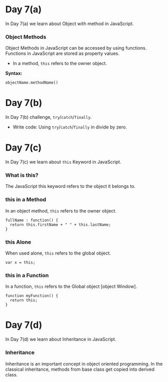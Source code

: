 # Day 7(a)
In Day 7(a) we learn about Object with method in JavaScript.


### Object Methods
Object Methods in JavaScript can be accessed by using functions. Functions in JavaScript are stored as property values. 

- In a method, ```this``` refers to the owner object.

**Syntax:**
```
objectName.methodName()
```
# Day 7(b)
In Day 7(b) challenge, ```try```/```catch```/```finally```.

* Write code:
Using ```try```/```catch```/```finally``` in divide by zero.

# Day 7(c)
In Day 7(c) we learn about ```this``` Keyword in JavaScript.

### What is this?
The JavaScript this keyword refers to the object it belongs to.

### this in a Method
In an object method, ```this``` refers to the owner object.
```
fullName : function() {
  return this.firstName + " " + this.lastName;
}
```

### this Alone
When used alone, ```this``` refers to the global object.
```
var x = this;
```

### this in a Function
In a function, ```this``` refers to the Global object [object Window].
```
function myFunction() {
  return this;
}
```
# Day 7(d)
In Day 7(d) we learn about Inheritance in JavaScript.

### Inheritance  
Inheritance is an important concept in object oriented programming. In the classical inheritance, methods from base class get copied into derived class.
